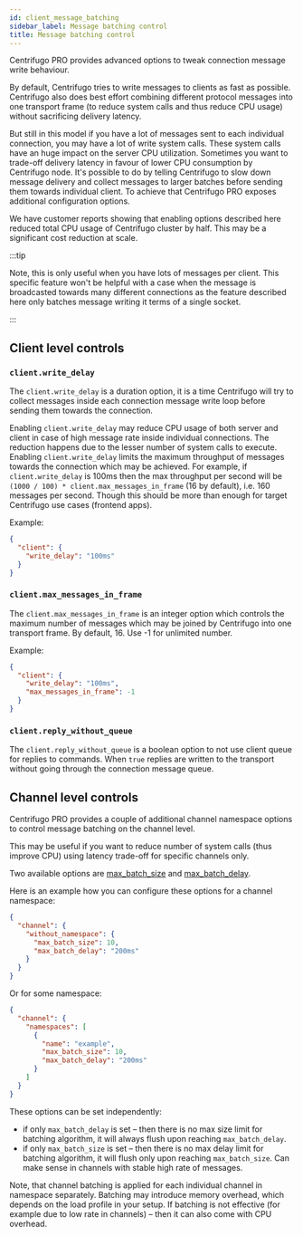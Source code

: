 ```yaml
---
id: client_message_batching
sidebar_label: Message batching control
title: Message batching control
---
```


Centrifugo PRO provides advanced options to tweak connection message write behaviour.

By default, Centrifugo tries to write messages to clients as fast as possible. Centrifugo also does best effort combining different protocol messages into one transport frame (to reduce system calls and thus reduce CPU usage) without sacrificing delivery latency.

But still in this model if you have a lot of messages sent to each individual connection, you may have a lot of write system calls. These system calls have an huge impact on the server CPU utilization. Sometimes you want to trade-off delivery latency in favour of lower CPU consumption by Centrifugo node. It's possible to do by telling Centrifugo to slow down message delivery and collect messages to larger batches before sending them towards individual client. To achieve that Centrifugo PRO exposes additional configuration options.

We have customer reports showing that enabling options described here reduced total CPU usage of Centrifugo cluster by half. This may be a significant cost reduction at scale.

:::tip

Note, this is only useful when you have lots of messages per client. This specific feature won't be helpful with a case when the message is broadcasted towards many different connections as the feature described here only batches message writing it terms of a single socket.

:::

## Client level controls

### `client.write_delay`

The `client.write_delay` is a duration option, it is a time Centrifugo will try to collect messages inside each connection message write loop before sending them towards the connection.

Enabling `client.write_delay` may reduce CPU usage of both server and client in case of high message rate inside individual connections. The reduction happens due to the lesser number of system calls to execute. Enabling `client.write_delay` limits the maximum throughput of messages towards the connection which may be achieved. For example, if `client.write_delay` is 100ms then the max throughput per second will be `(1000 / 100) * client.max_messages_in_frame` (16 by default), i.e. 160 messages per second. Though this should be more than enough for target Centrifugo use cases (frontend apps).

Example:

```json title="config.json"
{
  "client": {
    "write_delay": "100ms"
  }
}
```

### `client.max_messages_in_frame`

The `client.max_messages_in_frame` is an integer option which controls the maximum number of messages which may be joined by Centrifugo into one transport frame. By default, 16. Use -1 for unlimited number.

Example:

```json title="config.json"
{
  "client": {
    "write_delay": "100ms",
    "max_messages_in_frame": -1
  }
}
```

### `client.reply_without_queue`

The `client.reply_without_queue` is a boolean option to not use client queue for replies to commands. When `true` replies are written to the transport without going through the connection message queue.

## Channel level controls

Centrifugo PRO provides a couple of additional channel namespace options to control message batching on the channel level.

This may be useful if you want to reduce number of system calls (thus improve CPU) using latency trade-off for specific channels only.

Two available options are [max_batch_size](../server/channels.md#max_batch_size) and [max_batch_delay](../server/channels.md#max_batch_delay).

Here is an example how you can configure these options for a channel namespace:

```json title="config.json"
{
  "channel": {
    "without_namespace": {
      "max_batch_size": 10,
      "max_batch_delay": "200ms"
    }
  }
}
```

Or for some namespace:

```json title="config.json"
{
  "channel": {
    "namespaces": [
      {
        "name": "example",
        "max_batch_size": 10,
        "max_batch_delay": "200ms"
      }
    ]
  }
}
```

These options can be set independently:

* if only `max_batch_delay` is set – then there is no max size limit for batching algorithm, it will always flush upon reaching `max_batch_delay`.
* if only `max_batch_size` is set – then there is no max delay limit for batching algorithm, it will flush only upon reaching `max_batch_size`. Can make sense in channels with stable high rate of messages.

Note, that channel batching is applied for each individual channel in namespace separately. Batching may introduce memory overhead, which depends on the load profile in your setup. If batching is not effective (for example due to low rate in channels) – then it can also come with CPU overhead.
